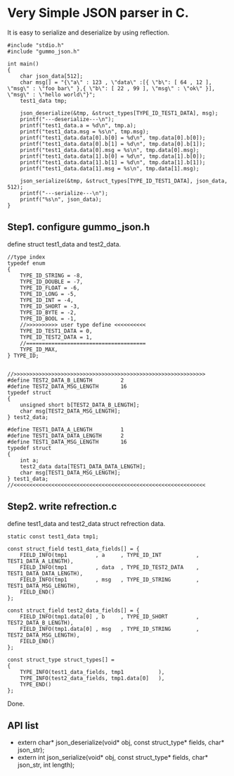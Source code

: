 # Very Simple JSON parser in C.
It is easy to serialize and deserialize by using reflection.
```
#include "stdio.h"
#include "gummo_json.h"

int main()
{
	char json_data[512];
	char msg[] = "{\"a\" : 123 , \"data\" :[{ \"b\": [ 64 , 12 ], \"msg\" : \"foo bar\" },{ \"b\": [ 22 , 99 ], \"msg\" : \"ok\" }],  \"msg\" : \"hello world\"}";	
	test1_data tmp;

	json_deserialize(&tmp, &struct_types[TYPE_ID_TEST1_DATA], msg);
	printf("---deserialize---\n");
	printf("test1_data.a = %d\n", tmp.a);
	printf("test1_data.msg = %s\n", tmp.msg);
	printf("test1_data.data[0].b[0] = %d\n", tmp.data[0].b[0]);
	printf("test1_data.data[0].b[1] = %d\n", tmp.data[0].b[1]);
	printf("test1_data.data[0].msg = %s\n", tmp.data[0].msg);
	printf("test1_data.data[1].b[0] = %d\n", tmp.data[1].b[0]);
	printf("test1_data.data[1].b[1] = %d\n", tmp.data[1].b[1]);
	printf("test1_data.data[1].msg = %s\n", tmp.data[1].msg);

	json_serialize(&tmp, &struct_types[TYPE_ID_TEST1_DATA], json_data, 512);
	printf("---serialize---\n");
	printf("%s\n", json_data);
}
```

## Step1. configure gummo_json.h
 define struct test1_data and test2_data.
```
//type index
typedef enum
{
	TYPE_ID_STRING = -8,
	TYPE_ID_DOUBLE = -7,
	TYPE_ID_FLOAT = -6,
	TYPE_ID_LONG = -5,
	TYPE_ID_INT = -4,
	TYPE_ID_SHORT = -3,
	TYPE_ID_BYTE = -2,
	TYPE_ID_BOOL = -1,
	//>>>>>>>>>> user type define <<<<<<<<<<
	TYPE_ID_TEST1_DATA = 0,
	TYPE_ID_TEST2_DATA = 1,
	//======================================
	TYPE_ID_MAX,
} TYPE_ID;


//>>>>>>>>>>>>>>>>>>>>>>>>>>>>>>>>>>>>>>>>>>>>>>>>>>>>>>>>>>>>>
#define TEST2_DATA_B_LENGTH			2
#define TEST2_DATA_MSG_LENGTH		16
typedef struct
{
	unsigned short b[TEST2_DATA_B_LENGTH];
	char msg[TEST2_DATA_MSG_LENGTH];
} test2_data;

#define TEST1_DATA_A_LENGTH			1
#define TEST1_DATA_DATA_LENGTH		2
#define TEST1_DATA_MSG_LENGTH		16
typedef struct
{
	int a;
	test2_data data[TEST1_DATA_DATA_LENGTH];
	char msg[TEST1_DATA_MSG_LENGTH];
} test1_data;
//<<<<<<<<<<<<<<<<<<<<<<<<<<<<<<<<<<<<<<<<<<<<<<<<<<<<<<<<<<<<<

```


## Step2. write refrection.c
 define test1_data and test2_data struct refrection data.
```
static const test1_data tmp1;

const struct_field test1_data_fields[] = {
	FIELD_INFO(tmp1			, a		, TYPE_ID_INT			, TEST1_DATA_A_LENGTH),
	FIELD_INFO(tmp1			, data	, TYPE_ID_TEST2_DATA	, TEST1_DATA_DATA_LENGTH),
	FIELD_INFO(tmp1			, msg	, TYPE_ID_STRING		, TEST1_DATA_MSG_LENGTH),
	FIELD_END()
};

const struct_field test2_data_fields[] = {
	FIELD_INFO(tmp1.data[0]	, b		, TYPE_ID_SHORT			, TEST2_DATA_B_LENGTH),
	FIELD_INFO(tmp1.data[0]	, msg	, TYPE_ID_STRING		, TEST2_DATA_MSG_LENGTH),
	FIELD_END()
};

const struct_type struct_types[] =
{
	TYPE_INFO(test1_data_fields, tmp1			),
	TYPE_INFO(test2_data_fields, tmp1.data[0]	),
	TYPE_END()
};
```


Done.

## API list
* extern char* json_deserialize(void* obj, const struct_type* fields, char* json_str);
* extern int json_serialize(void* obj, const struct_type* fields, char* json_str, int length);
